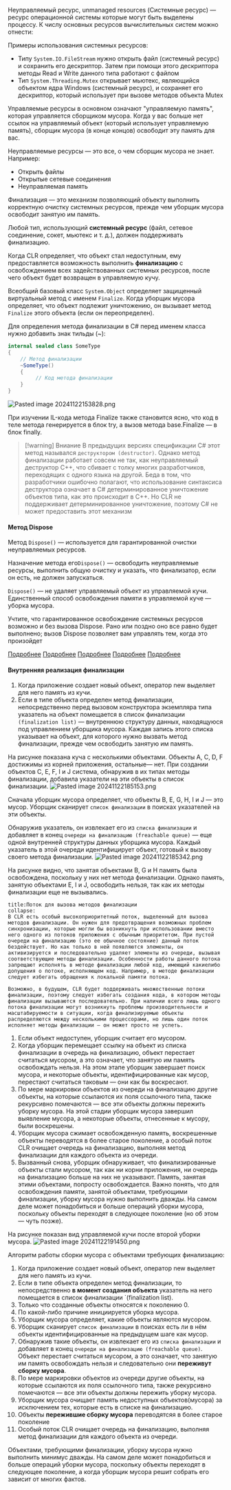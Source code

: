 
Неуправляемый ресурс, unmanaged resources (Системные ресурс) — ресурс операционной системы которые могут быть выделены процессу.
К числу основных ресурсов вычислительных систем можно отнести: 


Примеры использования системных ресурсов:
- Типу `System.IO.FileStream` нужно открыть файл (системный ресурс) и сохранить его дескриптор. Затем при помощи этого дескриптора методы Read и Write данного типа работают с файлом
- Тип `System.Threading.Mutex` открывает мьютекс, являющийся объектом ядра Windows (системный ресурс), и сохраняет его дескриптор, который использует при вызове методов объекта Mutex

Управляемые ресурсы в основном означают "управляемую память", которая управляется сборщиком мусора. Когда у вас больше нет ссылок на управляемый объект (который использует управляемую память), сборщик мусора (в конце концов) освободит эту память для вас.

Неуправляемые ресурсы — это все, о чем сборщик мусора не знает. 
Например:
- Открыть файлы
- Открытые сетевые соединения
- Неуправляемая память



Финализация — это механизм позволяющий объекту выполнить корректную очистку системных ресурсов, прежде чем уборщик мусора освободит занятую им память.

Любой тип, использующий **системный ресурс** (файл, сетевое соединение, сокет, мьютекс и т. д.), должен поддерживать финализацию. 

Когда CLR определяет, что объект стал недоступным, ему предоставляется возможность выполнить **финализацию** с освобождением всех задействованных системных ресурсов, после чего объект будет возвращен в управляемую кучу.

Всеобщий базовый класс `System.Object` определяет защищенный виртуальный метод с именем `Finalize`. Когда уборщик мусора определяет, что объект подлежит уничтожению, он вызывает метод `Finalize` этого объекта (если он переопределен). 

Для определения метода финализации в С# перед именем класса нужно добавить знак тильды (~):
```csharp
internal sealed class SomeType
{
	// Метод финализации
	~SomeType()
	{
		 // Код метода финализации
	}
}
```

![Pasted image 20241122153828.png](/img/user/Files/Image/Pasted%20image%2020241122153828.png)

При изучении IL-кода метода Finalize также становится ясно, что код в теле метода генерируется в блок try, а вызов метода base.Finalize — в блок finally.


> [!warning] Вниание
>  В предыдущих версиях спецификации С# этот метод назывался `деструктором (destructor)`. Однако метод финализации работает совсем не так, как неуправляемый деструктор C++, что сбивает с толку многих разработчиков, переходящих с одного языка на другой. Беда в том, что разработчики ошибочно полагают, что использование синтаксиса деструктора означает в C# детерминированное уничтожение объектов типа, как это происходит в C++.
>  Но CLR не поддерживает детерминированное уничтожение, поэтому C# не может предоставить этот механизм 

#### Метод Dispose
Метод `Dispose()`  — используется для гарантированной очистки неуправляемых ресурсов.

Назначение метода его`Dispose()` — освободить неуправляемые ресурсы, выполнить общую очистку и указать, что финализатор, если он есть, не должен запускаться.

`Dispose()`  —  не удаляет управляемый объект из управляемой кучи. Единственный способ освобождения памяти в управляемой куче — уборка мусора.

Учтите, что гарантированное освобождение системных ресурсов возможно и без вызова Dispose. Рано или поздно оно все равно будет выполнено; вызов Dispose позволяет вам управлять тем, когда это произойдет

[Подробнее](https://stackoverflow.com/questions/4267729/what-happens-if-i-dont-call-dispose-on-the-pen-object/5555243#5555243)
[Подробнее](https://stackoverflow.com/questions/45036/will-the-garbage-collector-call-idisposable-dispose-for-me)
[Подробнее](https://stackoverflow.com/questions/1691846/does-garbage-collector-call-dispose)
[Подробнее](https://stackoverflow.com/questions/15157877/more-information-on-how-c-sharp-dispose-works)
[Подробнее](https://learn.microsoft.com/en-gb/dotnet/standard/garbage-collection/implementing-dispose#dispose-and-disposebool)



#### Внутренняя реализация финализации

1. Когда приложение создает новый объект, оператор new выделяет для него память из кучи. 
2. Если в типе объекта определен метод финализации, непосредственно перед вызовом конструктора экземпляра типа указатель на объект помещается в список финализации `(finalization list)` — внутреннюю структуру данных, находящуюся под управлением уборщика мусора. Каждая запись этого списка указывает на объект, для которого нужно вызвать метод финализации, прежде чем освободить занятую им память.


На рисунке показана куча с несколькими объектами. Объекты A, C, D, F достижимы из корней приложения,  остальные— нет. При создании объектов C, E, F, I и J система, обнаружив в их типах методы финализации, добавила указатели на эти объекты в список финализации.
![Pasted image 20241122185153.png](/img/user/Files/Image/Pasted%20image%2020241122185153.png)


Сначала уборщик мусора определяет, что объекты B, E, G, H, I и J — это мусор. Уборщик сканирует `список финализации` в поисках указателей на эти объекты. 

Обнаружив указатель, он извлекает его из `списка финализации` и добавляет в конец `очереди на финализацию (freachable queue)` — еще одной внутренней структуры данных уборщика мусора. Каждый указатель в этой очереди идентифицирует объект, готовый к вызову своего метода финализации.
![Pasted image 20241122185342.png](/img/user/Files/Image/Pasted%20image%2020241122185342.png)

На рисунке видно, что занятая объектами B, G и H память была освобождена, поскольку у них нет метода финализации. Однако память, занятую объектами E, I и J, освободить нельзя, так как их методы финализации еще не вызывались.

```ad-note
title:Поток для вызова методов финализации
collapse:
В CLR есть особый высокоприоритетный поток, выделенный для вызова методов финализации. Он нужен для предотвращения возможных проблем синхронизации, которые могли бы возникнуть при использовании вместо него одного из потоков приложения с обычным приоритетом. При пустой очереди на финализацию (это ее обычное состояние) данный поток бездействует. Но как только в ней появляются элементы, он активизируется и последовательно удаляет элементы из очереди, вызывая соответствующие методы финализации. Особенности работы данного потока запрещают исполнять в методе финализации любой код, имеющий какиелибо допущения о потоке, исполняющем код. Например, в методе финализации следует избегать обращения к локальной памяти потока.

Возможно, в будущем, CLR будет поддерживать множественные потоки финализации, поэтому следует избегать создания кода, в котором методы финализации вызываются последовательно. При наличии всего лишь одного потока финализации могут возникнуть проблемы производительности и масштабируемости в ситуации, когда финализируемые объекты распределяются между несколькими процессорами, но лишь один поток исполняет методы финализации — он может просто не успеть.
```




1. Если объект недоступен, уборщик считает его мусором. 
2. Когда уборщик перемещает ссылку на объект из списка финализации в очередь на финализацию, объект перестает считаться мусором, а это означает, что занятую им память освобождать нельзя. На этом этапе уборщик завершает поиск мусора, и некоторые объекты, идентифицированные как мусор, перестают считаться таковым — они как бы воскресают. 
3. По мере маркировки объектов из очереди на финализацию другие объекты, на которые ссылаются их поля ссылочного типа, также рекурсивно помечаются — все эти объекты должны пережить уборку мусора. На этой стадии уборщик мусора завершил выявление мусора, а некоторые объекты, отнесенные к мусору, были воскрешены. 
5. Уборщик мусора сжимает освобожденную память, воскрешенные объекты переводятся в более старое поколение, а особый поток CLR очищает очередь на финализацию, выполняя метод финализации для каждого объекта из очереди. 
6. Вызванный снова, уборщик обнаруживает, что финализированные объекты стали мусором, так как ни корни приложения, ни очередь на финализацию больше на них не указывают. Память, занятая этими объектами, попросту освобождается. Важно понять, что для освобождения памяти, занятой объектами, требующими финализации, уборку мусора нужно выполнить дважды. На самом деле может понадобиться и больше операций уборки мусора, поскольку объекты переходят в следующее поколение (но об этом — чуть позже).

На рисунке показан вид управляемой кучи после второй уборки мусора.
![Pasted image 20241122191450.png](/img/user/Files/Image/Pasted%20image%2020241122191450.png)

Алгоритм работы сборки мусора с объектами требующих финализацию:
1. Когда приложение создает новый объект, оператор new выделяет для него память из кучи. 
2. Если в типе объекта определен метод финализации, то непосредственно **в момент создания объекта** указатель на него помещается в список финализации `(finalization list).
3. Только что созданные объекты относятся к поколению 0.
4. По какой-либо причине инициируется уборка мусора.
5. Уборщик мусора определяет, какие объекты являются мусором. 
6. Уборщик сканирует `список финализации` в поисках есть ли в нём объекты идентифицированные на предыдущем шаге как мусор. 
7. Обнаружив такие объекты, он извлекает его из `списка финализации` и добавляет в конец `очереди на финализацию (freachable queue)`. Объект перестает считаться мусором, а это означает, что занятую им память освобождать нельзя и следовательно они **переживут сборку мусора**.
8. По мере маркировки объектов из очереди другие объекты, на которые ссылаются их поля ссылочного типа, также рекурсивно помечаются — все эти объекты должны пережить уборку мусора.
9. Уборщик мусора очищает память недоступных объектов(мусора) за исключением тех, которые есть в списке на финализацию.
10. Объекты **пережившие сборку мусора** переводятсяя в более старое поколение
11. Особый поток CLR очищает очередь на финализацию, выполняя метод финализации для каждого объекта из очереди.

Объектами, требующими финализации, уборку мусора нужно выполнить минимус дважды. На самом деле может понадобиться и больше операций уборки мусора, поскольку объекты переходят в следующее поколение, а когда уборщик мусора решит собрать его зависит от многих фактов.


